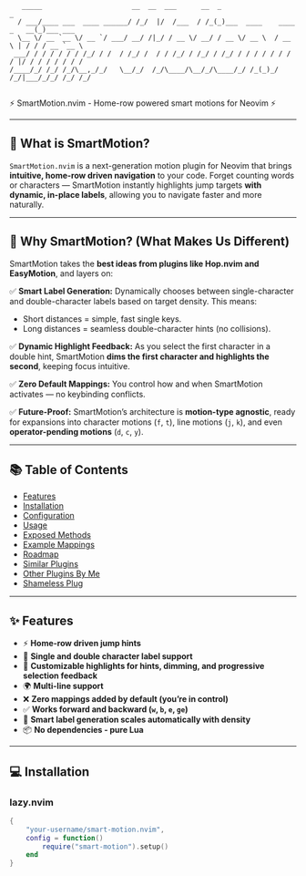```
   _____                      __  __  ___      __  _                          _         
  / ___/____ ___  ____ ______/ /_/  |/  /___  / /_(_)___  ____    ____ _   __(_)___ ___ 
  \__ \/ __ `__ \/ __ `/ ___/ __/ /|_/ / __ \/ __/ / __ \/ __ \  / __ \ | / / / __ `__ \
 ___/ / / / / / / /_/ / /  / /_/ /  / / /_/ / /_/ / /_/ / / / / / / / / |/ / / / / / / /
/____/_/ /_/ /_/\__,_/_/   \__/_/  /_/\____/\__/_/\____/_/ /_(_)_/ /_/|___/_/_/ /_/ /_/ 
                                                                                        
```

⚡ SmartMotion.nvim - Home-row powered smart motions for Neovim ⚡

---

## 📖 What is SmartMotion?

`SmartMotion.nvim` is a next-generation motion plugin for Neovim that brings **intuitive, home-row driven navigation** to your code. Forget counting words or characters — SmartMotion instantly highlights jump targets **with dynamic, in-place labels**, allowing you to navigate faster and more naturally.

---

## 🚀 Why SmartMotion? (What Makes Us Different)

SmartMotion takes the **best ideas from plugins like Hop.nvim and EasyMotion**, and layers on:

✅ **Smart Label Generation:** Dynamically chooses between single-character and double-character labels based on target density. This means:
- Short distances = simple, fast single keys.
- Long distances = seamless double-character hints (no collisions).

✅ **Dynamic Highlight Feedback:** As you select the first character in a double hint, SmartMotion **dims the first character and highlights the second**, keeping focus intuitive.

✅ **Zero Default Mappings:** You control how and when SmartMotion activates — no keybinding conflicts.

✅ **Future-Proof:** SmartMotion’s architecture is **motion-type agnostic**, ready for expansions into character motions (`f`, `t`), line motions (`j`, `k`), and even **operator-pending motions** (`d`, `c`, `y`).

---

## 📚 Table of Contents

- [Features](#features)
- [Installation](#installation)
- [Configuration](#configuration)
- [Usage](#usage)
- [Exposed Methods](#exposed-methods)
- [Example Mappings](#example-mappings)
- [Roadmap](#roadmap)
- [Similar Plugins](#similar-plugins)
- [Other Plugins By Me](#other-plugins-by-me)
- [Shameless Plug](#shameless-plug)

---

## ✨ Features

- ⚡ **Home-row driven jump hints**
- 🔗 **Single and double character label support**
- 🎨 **Customizable highlights for hints, dimming, and progressive selection feedback**
- 🌍 **Multi-line support**
- ❌ **Zero mappings added by default (you’re in control)**
- ✅ **Works forward and backward (`w`, `b`, `e`, `ge`)**
- 🧠 **Smart label generation scales automatically with density**
- 📦 **No dependencies - pure Lua**

---

## 💻 Installation

### lazy.nvim
```lua
{
    "your-username/smart-motion.nvim",
    config = function()
        require("smart-motion").setup()
    end
}

